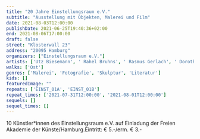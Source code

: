 ```yaml
---
title: "20 Jahre Einstellungsraum e.V."
subtitle: "Ausstellung mit Objekten, Malerei und Film"
date: 2021-08-03T12:00:00
publishDate: 2021-06-25T19:40:36+02:00
end: 2021-08-06T17:00:00
draft: false
street: "Klosterwall 23"
address: "20095 Hamburg"
organizers: ["Einstellungsraum e.V."]
artists: ['Utz Biesemann', ' Rahel Bruhns', ' Rasmus Gerlach', ' Dorothea Goldschmidt', ' Waltraut Kiessner', ' Yukari Kosakai', ' Sabine Mohr', ' Adriane Steckhan', ' Llaura I. Suenner', ' Elke Suhr']
walks: ['Ost']
genres: ['Malerei', 'Fotografie', 'Skulptur', 'Literatur']
kids: []
featuredImage: ""
repeats: ['EINST_01A', 'EINST_01B']
repeat_times: ['2021-07-31T12:00:00', '2021-08-01T12:00:00']
sequels: []
sequel_times: []
---
```


10 Künstler\*innen des Einstellungsraum e.V. auf Einladung der Freien Akademie der Künste/Hamburg.Eintritt: € 5.-/erm. € 3.- 